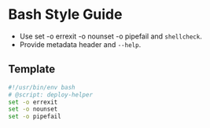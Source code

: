 # Bash Style Guide

- Use set -o errexit -o nounset -o pipefail and `shellcheck`.
- Provide metadata header and `--help`.

## Template

```bash
#!/usr/bin/env bash
# @script: deploy-helper
set -o errexit
set -o nounset
set -o pipefail
```
